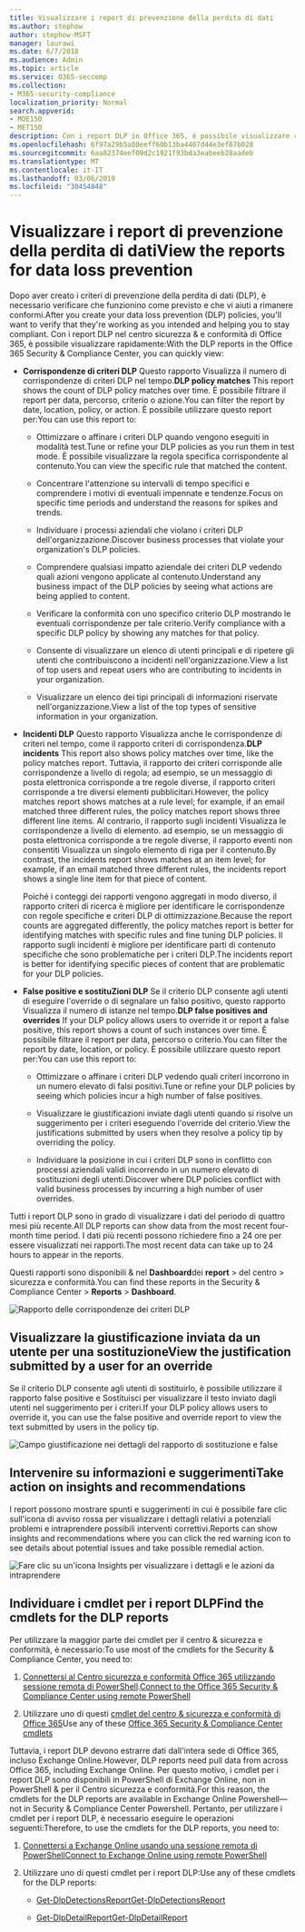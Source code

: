 ```yaml
---
title: Visualizzare i report di prevenzione della perdita di dati
ms.author: stephow
author: stephow-MSFT
manager: laurawi
ms.date: 6/7/2018
ms.audience: Admin
ms.topic: article
ms.service: O365-seccomp
ms.collection:
- M365-security-compliance
localization_priority: Normal
search.appverid:
- MOE150
- MET150
description: Con i report DLP in Office 365, è possibile visualizzare rapidamente il numero di corrispondenze di criteri DLP, sostituzioni o falsi positivi. controllare se si sta facendo una tendenza verso l'alto o verso il basso nel tempo; filtrare il report in modi diversi; e visualizzare ulteriori dettagli selezionando un punto su una linea del grafico.
ms.openlocfilehash: 6f97a29b5a80eeff60b13ba4467d44e3ef87b028
ms.sourcegitcommit: 6aa82374eef09d2c1921f93bda3eabeeb28aadeb
ms.translationtype: MT
ms.contentlocale: it-IT
ms.lasthandoff: 03/06/2019
ms.locfileid: "30454848"
---
```

# <a name="view-the-reports-for-data-loss-prevention"></a><span data-ttu-id="d0f43-103">Visualizzare i report di prevenzione della perdita di dati</span><span class="sxs-lookup"><span data-stu-id="d0f43-103">View the reports for data loss prevention</span></span>

<span data-ttu-id="d0f43-104">Dopo aver creato i criteri di prevenzione della perdita di dati (DLP), è necessario verificare che funzionino come previsto e che vi aiuti a rimanere conformi.</span><span class="sxs-lookup"><span data-stu-id="d0f43-104">After you create your data loss prevention (DLP) policies, you'll want to verify that they're working as you intended and helping you to stay compliant.</span></span> <span data-ttu-id="d0f43-105">Con i report DLP nel centro sicurezza &amp; e conformità di Office 365, è possibile visualizzare rapidamente:</span><span class="sxs-lookup"><span data-stu-id="d0f43-105">With the DLP reports in the Office 365 Security &amp; Compliance Center, you can quickly view:</span></span>
  
- <span data-ttu-id="d0f43-106">**Corrispondenze di criteri DLP** Questo rapporto Visualizza il numero di corrispondenze di criteri DLP nel tempo.</span><span class="sxs-lookup"><span data-stu-id="d0f43-106">**DLP policy matches** This report shows the count of DLP policy matches over time.</span></span> <span data-ttu-id="d0f43-107">È possibile filtrare il report per data, percorso, criterio o azione.</span><span class="sxs-lookup"><span data-stu-id="d0f43-107">You can filter the report by date, location, policy, or action.</span></span> <span data-ttu-id="d0f43-108">È possibile utilizzare questo report per:</span><span class="sxs-lookup"><span data-stu-id="d0f43-108">You can use this report to:</span></span> 
    
  - <span data-ttu-id="d0f43-109">Ottimizzare o affinare i criteri DLP quando vengono eseguiti in modalità test.</span><span class="sxs-lookup"><span data-stu-id="d0f43-109">Tune or refine your DLP policies as you run them in test mode.</span></span> <span data-ttu-id="d0f43-110">È possibile visualizzare la regola specifica corrispondente al contenuto.</span><span class="sxs-lookup"><span data-stu-id="d0f43-110">You can view the specific rule that matched the content.</span></span>
    
  - <span data-ttu-id="d0f43-111">Concentrare l'attenzione su intervalli di tempo specifici e comprendere i motivi di eventuali impennate e tendenze.</span><span class="sxs-lookup"><span data-stu-id="d0f43-111">Focus on specific time periods and understand the reasons for spikes and trends.</span></span>
    
  - <span data-ttu-id="d0f43-112">Individuare i processi aziendali che violano i criteri DLP dell'organizzazione.</span><span class="sxs-lookup"><span data-stu-id="d0f43-112">Discover business processes that violate your organization's DLP policies.</span></span>
    
  - <span data-ttu-id="d0f43-113">Comprendere qualsiasi impatto aziendale dei criteri DLP vedendo quali azioni vengono applicate al contenuto.</span><span class="sxs-lookup"><span data-stu-id="d0f43-113">Understand any business impact of the DLP policies by seeing what actions are being applied to content.</span></span>
    
  - <span data-ttu-id="d0f43-114">Verificare la conformità con uno specifico criterio DLP mostrando le eventuali corrispondenze per tale criterio.</span><span class="sxs-lookup"><span data-stu-id="d0f43-114">Verify compliance with a specific DLP policy by showing any matches for that policy.</span></span>
    
  - <span data-ttu-id="d0f43-115">Consente di visualizzare un elenco di utenti principali e di ripetere gli utenti che contribuiscono a incidenti nell'organizzazione.</span><span class="sxs-lookup"><span data-stu-id="d0f43-115">View a list of top users and repeat users who are contributing to incidents in your organization.</span></span>
    
  - <span data-ttu-id="d0f43-116">Visualizzare un elenco dei tipi principali di informazioni riservate nell'organizzazione.</span><span class="sxs-lookup"><span data-stu-id="d0f43-116">View a list of the top types of sensitive information in your organization.</span></span>
    
- <span data-ttu-id="d0f43-117">**Incidenti DLP** Questo rapporto Visualizza anche le corrispondenze di criteri nel tempo, come il rapporto criteri di corrispondenza.</span><span class="sxs-lookup"><span data-stu-id="d0f43-117">**DLP incidents** This report also shows policy matches over time, like the policy matches report.</span></span> <span data-ttu-id="d0f43-118">Tuttavia, il rapporto dei criteri corrisponde alle corrispondenze a livello di regola; ad esempio, se un messaggio di posta elettronica corrisponde a tre regole diverse, il rapporto criteri corrisponde a tre diversi elementi pubblicitari.</span><span class="sxs-lookup"><span data-stu-id="d0f43-118">However, the policy matches report shows matches at a rule level; for example, if an email matched three different rules, the policy matches report shows three different line items.</span></span> <span data-ttu-id="d0f43-119">Al contrario, il rapporto sugli incidenti Visualizza le corrispondenze a livello di elemento. ad esempio, se un messaggio di posta elettronica corrisponde a tre regole diverse, il rapporto eventi non consentiti Visualizza un singolo elemento di riga per il contenuto.</span><span class="sxs-lookup"><span data-stu-id="d0f43-119">By contrast, the incidents report shows matches at an item level; for example, if an email matched three different rules, the incidents report shows a single line item for that piece of content.</span></span> 
    
  <span data-ttu-id="d0f43-120">Poiché i conteggi dei rapporti vengono aggregati in modo diverso, il rapporto criteri di ricerca è migliore per identificare le corrispondenze con regole specifiche e criteri DLP di ottimizzazione.</span><span class="sxs-lookup"><span data-stu-id="d0f43-120">Because the report counts are aggregated differently, the policy matches report is better for identifying matches with specific rules and fine tuning DLP policies.</span></span> <span data-ttu-id="d0f43-121">Il rapporto sugli incidenti è migliore per identificare parti di contenuto specifiche che sono problematiche per i criteri DLP.</span><span class="sxs-lookup"><span data-stu-id="d0f43-121">The incidents report is better for identifying specific pieces of content that are problematic for your DLP policies.</span></span>
    
- <span data-ttu-id="d0f43-122">**False positive e sostituZioni DLP** Se il criterio DLP consente agli utenti di eseguire l'override o di segnalare un falso positivo, questo rapporto Visualizza il numero di istanze nel tempo.</span><span class="sxs-lookup"><span data-stu-id="d0f43-122">**DLP false positives and overrides** If your DLP policy allows users to override it or report a false positive, this report shows a count of such instances over time.</span></span> <span data-ttu-id="d0f43-123">È possibile filtrare il report per data, percorso o criterio.</span><span class="sxs-lookup"><span data-stu-id="d0f43-123">You can filter the report by date, location, or policy.</span></span> <span data-ttu-id="d0f43-124">È possibile utilizzare questo report per:</span><span class="sxs-lookup"><span data-stu-id="d0f43-124">You can use this report to:</span></span> 
    
  - <span data-ttu-id="d0f43-125">Ottimizzare o affinare i criteri DLP vedendo quali criteri incorrono in un numero elevato di falsi positivi.</span><span class="sxs-lookup"><span data-stu-id="d0f43-125">Tune or refine your DLP policies by seeing which policies incur a high number of false positives.</span></span>
    
  - <span data-ttu-id="d0f43-126">Visualizzare le giustificazioni inviate dagli utenti quando si risolve un suggerimento per i criteri eseguendo l'override del criterio.</span><span class="sxs-lookup"><span data-stu-id="d0f43-126">View the justifications submitted by users when they resolve a policy tip by overriding the policy.</span></span>
    
  - <span data-ttu-id="d0f43-127">Individuare la posizione in cui i criteri DLP sono in conflitto con processi aziendali validi incorrendo in un numero elevato di sostituzioni degli utenti.</span><span class="sxs-lookup"><span data-stu-id="d0f43-127">Discover where DLP policies conflict with valid business processes by incurring a high number of user overrides.</span></span>
    
<span data-ttu-id="d0f43-128">Tutti i report DLP sono in grado di visualizzare i dati del periodo di quattro mesi più recente.</span><span class="sxs-lookup"><span data-stu-id="d0f43-128">All DLP reports can show data from the most recent four-month time period.</span></span> <span data-ttu-id="d0f43-129">I dati più recenti possono richiedere fino a 24 ore per essere visualizzati nei rapporti.</span><span class="sxs-lookup"><span data-stu-id="d0f43-129">The most recent data can take up to 24 hours to appear in the reports.</span></span>
  
<span data-ttu-id="d0f43-130">Questi rapporti sono disponibili &amp; nel **Dashboard**dei **report** \> del centro \> sicurezza e conformità.</span><span class="sxs-lookup"><span data-stu-id="d0f43-130">You can find these reports in the Security &amp; Compliance Center \> **Reports** \> **Dashboard**.</span></span>
  
![Rapporto delle corrispondenze dei criteri DLP](media/117d20c9-d379-403f-ad68-1f5cd6c4e5cf.png)
  
## <a name="view-the-justification-submitted-by-a-user-for-an-override"></a><span data-ttu-id="d0f43-132">Visualizzare la giustificazione inviata da un utente per una sostituzione</span><span class="sxs-lookup"><span data-stu-id="d0f43-132">View the justification submitted by a user for an override</span></span>

<span data-ttu-id="d0f43-133">Se il criterio DLP consente agli utenti di sostituirlo, è possibile utilizzare il rapporto false positive e Sostituisci per visualizzare il testo inviato dagli utenti nel suggerimento per i criteri.</span><span class="sxs-lookup"><span data-stu-id="d0f43-133">If your DLP policy allows users to override it, you can use the false positive and override report to view the text submitted by users in the policy tip.</span></span>
  
![Campo giustificazione nei dettagli del rapporto di sostituzione e false](media/e11e3126-026d-4e77-a16d-74a0686d1fa3.png)
  
## <a name="take-action-on-insights-and-recommendations"></a><span data-ttu-id="d0f43-135">Intervenire su informazioni e suggerimenti</span><span class="sxs-lookup"><span data-stu-id="d0f43-135">Take action on insights and recommendations</span></span>

<span data-ttu-id="d0f43-136">I report possono mostrare spunti e suggerimenti in cui è possibile fare clic sull'icona di avviso rossa per visualizzare i dettagli relativi a potenziali problemi e intraprendere possibili interventi correttivi.</span><span class="sxs-lookup"><span data-stu-id="d0f43-136">Reports can show insights and recommendations where you can click the red warning icon to see details about potential issues and take possible remedial action.</span></span>
  
![Fare clic su un'icona Insights per visualizzare i dettagli e le azioni da intraprendere](media/51782036-7299-4960-8175-75c2b1637159.png)
  
## <a name="find-the-cmdlets-for-the-dlp-reports"></a><span data-ttu-id="d0f43-138">Individuare i cmdlet per i report DLP</span><span class="sxs-lookup"><span data-stu-id="d0f43-138">Find the cmdlets for the DLP reports</span></span>

<span data-ttu-id="d0f43-139">Per utilizzare la maggior parte dei cmdlet per il centro &amp; sicurezza e conformità, è necessario:</span><span class="sxs-lookup"><span data-stu-id="d0f43-139">To use most of the cmdlets for the Security &amp; Compliance Center, you need to:</span></span>
  
1. <span data-ttu-id="d0f43-140">[Connettersi al Centro sicurezza e conformità Office 365 utilizzando sessione remota di PowerShell](http://go.microsoft.com/fwlink/?LinkID=799771&amp;clcid=0x409).</span><span class="sxs-lookup"><span data-stu-id="d0f43-140">[Connect to the Office 365 Security &amp; Compliance Center using remote PowerShell](http://go.microsoft.com/fwlink/?LinkID=799771&amp;clcid=0x409)</span></span>
    
2. <span data-ttu-id="d0f43-141">Utilizzare uno di questi [cmdlet del centro &amp; sicurezza e conformità di Office 365](http://go.microsoft.com/fwlink/?LinkID=799772&amp;clcid=0x409)</span><span class="sxs-lookup"><span data-stu-id="d0f43-141">Use any of these [Office 365 Security &amp; Compliance Center cmdlets](http://go.microsoft.com/fwlink/?LinkID=799772&amp;clcid=0x409)</span></span>
    
<span data-ttu-id="d0f43-142">Tuttavia, i report DLP devono estrarre dati dall'intera sede di Office 365, incluso Exchange Online.</span><span class="sxs-lookup"><span data-stu-id="d0f43-142">However, DLP reports need pull data from across Office 365, including Exchange Online.</span></span> <span data-ttu-id="d0f43-143">Per questo motivo, i cmdlet per i report DLP sono disponibili in PowerShell di Exchange Online, non in PowerShell &amp; per il Centro sicurezza e conformità.</span><span class="sxs-lookup"><span data-stu-id="d0f43-143">For this reason, the cmdlets for the DLP reports are available in Exchange Online Powershell—not in Security &amp; Compliance Center Powershell.</span></span> <span data-ttu-id="d0f43-144">Pertanto, per utilizzare i cmdlet per i report DLP, è necessario eseguire le operazioni seguenti:</span><span class="sxs-lookup"><span data-stu-id="d0f43-144">Therefore, to use the cmdlets for the DLP reports, you need to:</span></span>
  
1. [<span data-ttu-id="d0f43-145">Connettersi a Exchange Online usando una sessione remota di PowerShell</span><span class="sxs-lookup"><span data-stu-id="d0f43-145">Connect to Exchange Online using remote PowerShell</span></span>](http://go.microsoft.com/fwlink/?LinkID=799773&amp;clcid=0x409)
    
2. <span data-ttu-id="d0f43-146">Utilizzare uno di questi cmdlet per i report DLP:</span><span class="sxs-lookup"><span data-stu-id="d0f43-146">Use any of these cmdlets for the DLP reports:</span></span>
    
      - [<span data-ttu-id="d0f43-147">Get-DlpDetectionsReport</span><span class="sxs-lookup"><span data-stu-id="d0f43-147">Get-DlpDetectionsReport</span></span>](http://go.microsoft.com/fwlink/?LinkID=799774&amp;clcid=0x409)
    
      - [<span data-ttu-id="d0f43-148">Get-DlpDetailReport</span><span class="sxs-lookup"><span data-stu-id="d0f43-148">Get-DlpDetailReport</span></span>](http://go.microsoft.com/fwlink/?LinkID=799775&amp;clcid=0x409)
    


